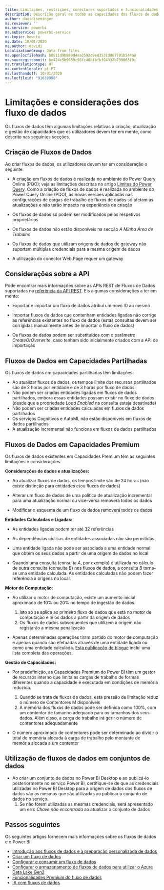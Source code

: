 ```yaml
---
title: Limitações, restrições, conectores suportados e funcionalidades dos fluxos de dados
description: Descrição geral de todas as capacidades dos fluxos de dados
author: davidiseminger
ms.reviewer: ''
ms.service: powerbi
ms.subservice: powerbi-service
ms.topic: how-to
ms.date: 10/01/2020
ms.author: davidi
LocalizationGroup: Data from files
ms.openlocfilehash: b8811d9b869d4aa3592c9ed3531d067701b544a8
ms.sourcegitcommit: be424c5b9659c96fc40bfbfbf04332b739063f9c
ms.translationtype: HT
ms.contentlocale: pt-PT
ms.lasthandoff: 10/01/2020
ms.locfileid: "91638998"
---
```

# <a name="dataflows-limitations-and-considerations"></a>Limitações e considerações dos fluxo de dados

Os fluxos de dados têm algumas limitações relativas à criação, atualização e gestão de capacidades que os utilizadores devem ter em mente, como descrito nas seguintes secções.

## <a name="dataflow-authoring"></a>Criação de Fluxos de Dados

Ao criar fluxos de dados, os utilizadores devem ter em consideração o seguinte:

* A criação em fluxos de dados é realizada no ambiente do Power Query Online (PQO); veja as limitações descritas no artigo [Limites do Power Query](https://docs.microsoft.com/power-query/power-query-online-limits).
Como a criação de fluxos de dados é realizada no ambiente do Power Query Online (PQO), as novas versões aplicadas nas configurações de cargas de trabalho de fluxos de dados só afetam as atualizações e não terão impacto na experiência de criação

* Os fluxos de dados só podem ser modificados pelos respetivos proprietários

* Os fluxos de dados não estão disponíveis na secção *A Minha Área de Trabalho*

* Os fluxos de dados que utilizam origens de dados de gateway não suportam múltiplas credenciais para a mesma origem de dados

* A utilização do conector Web.Page requer um gateway

## <a name="api-considerations"></a>Considerações sobre a API

Pode encontrar mais informações sobre as APIs REST de Fluxos de Dados suportadas na [referência da API REST](https://docs.microsoft.com/rest/api/power-bi/dataflows). Eis algumas considerações a ter em mente:

* Exportar e importar um fluxo de dados atribui um novo ID ao mesmo

* Importar fluxos de dados que contenham entidades ligadas não corrige as referências existentes no fluxo de dados (estas consultas devem ser corrigidas manualmente antes de importar o fluxo de dados)

* Os fluxos de dados podem ser substituídos com o parâmetro *CreateOrOverwrite*, caso tenham sido inicialmente criados com a API de importação

## <a name="dataflows-in-shared"></a>Fluxos de Dados em Capacidades Partilhadas

Os fluxos de dados em capacidades partilhadas têm limitações:

* Ao atualizar fluxos de dados, os tempos limite dos recursos partilhados são de 2 horas por entidade e de 3 horas por fluxo de dados
* Não podem ser criadas entidades ligadas em fluxos de dados partilhados, embora essas entidades possam existir no fluxo de dados (desde que a propriedade *Load Enabled* na consulta esteja desativada)
* Não podem ser criadas entidades calculadas em fluxos de dados partilhados
* Os serviços Cognitivos e AutoML não estão disponíveis em fluxos de dados partilhados
* A atualização incremental não funciona em fluxos de dados partilhados

## <a name="dataflows-in-premium"></a>Fluxos de Dados em Capacidades Premium

Os fluxos de dados existentes em Capacidades Premium têm as seguintes limitações e considerações.

**Considerações de dados e atualizações:**

* Ao atualizar fluxos de dados, os tempos limite são de 24 horas (não existe distinção para entidades e/ou fluxos de dados)

* Alterar um fluxo de dados de uma política de atualização incremental para uma atualização normal ou vice-versa removerá todos os dados

* Modificar o esquema de um fluxo de dados removerá todos os dados

**Entidades Calculadas e Ligadas:**

* As entidades ligadas podem ter até 32 referências

* As dependências cíclicas de entidades associadas não são permitidas

* Uma entidade ligada não pode ser associada a uma entidade normal que obtém os seus dados a partir de uma origem de dados no local

* Quando uma consulta (consulta *A*, por exemplo) é utilizada no cálculo de outra consulta (consulta *B*) nos fluxos de dados, a consulta *B* torna-se uma entidade calculada. As entidades calculadas não podem fazer referência a origens no local.


**Motor de Computação:**

* Ao utilizar o motor de computação, existe um aumento inicial aproximado de 10% ou 20% no tempo de ingestão de dados.

  1. Isto só se aplica ao primeiro fluxo de dados que está no motor de computação e lê os dados a partir da origem de dados
  2. Os fluxos de dados subsequentes que utilizem a origem não registarão a mesma penalização

* Apenas determinadas operações tiram partido do motor de computação e apenas quando são efetuadas através de uma entidade ligada ou como uma entidade calculada. [Esta publicação de blogue](http://petcu40.blogspot.com/2019/06/m-folding-in-enhanced-engine-of-power.html) inclui uma lista completa das operações.


**Gestão de Capacidades:**

* Por predefinição, as Capacidades Premium do Power BI têm um gestor de recursos interno que limita as cargas de trabalho de formas diferentes quando a capacidade é executada em condições de memória reduzida.

  1. Quando se trata de fluxos de dados, esta pressão de limitação reduz o número de Contentores M disponíveis
  2. A memória dos fluxos de dados pode ser definida como 100%, com um contentor de tamanho adequado para os tamanhos dos seus dados. Além disso, a carga de trabalho irá gerir o número de contentores adequadamente

* O número aproximado de contentores pode ser determinado ao dividir o total de memória alocada à carga de trabalho pelo montante de memória alocada a um contentor

## <a name="dataflow-usage-in-datasets"></a>Utilização de fluxos de dados em conjuntos de dados

* Ao criar um conjunto de dados no Power BI Desktop e ao publicá-lo posteriormente no serviço Power BI, certifique-se de que as credenciais utilizadas no Power BI Desktop para a origem de dados dos fluxos de dados são as mesmas que são utilizadas ao publicar o conjunto de dados no serviço.
  1. Se não forem utilizadas as mesmas credenciais, será apresentado um erro *Chave não encontrada* ao atualizar o conjunto de dados

## <a name="next-steps"></a>Passos seguintes
Os seguintes artigos fornecem mais informações sobre os fluxos de dados e o Power BI:

* [Introdução aos fluxos de dados e à preparação personalizada de dados](dataflows-introduction-self-service.md)
* [Criar um fluxo de dados](dataflows-create.md)
* [Configurar e consumir um fluxo de dados](dataflows-configure-consume.md)
* [Configurar o armazenamento de fluxos de dados para utilizar o Azure Data Lake Gen2](dataflows-azure-data-lake-storage-integration.md)
* [Funcionalidades Premium do fluxo de dados](dataflows-premium-features.md)
* [IA com fluxos de dados](dataflows-machine-learning-integration.md)

